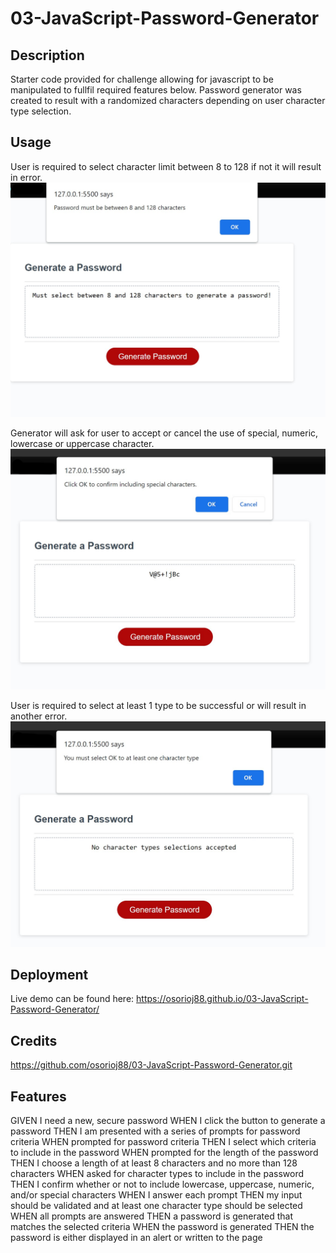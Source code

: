 # 03-JavaScript-Password-Generator

## Description

Starter code provided for challenge allowing for javascript to be manipulated to fullfil required features below.
Password generator was created to result with a randomized characters depending on user character type selection. 

## Usage

User is required to select character limit between 8 to 128 if not it will result in error.
![image](https://github.com/osorioj88/03-JavaScript-Password-Generator/blob/main/Images/error1.jpg?raw=true)

Generator will ask for user to accept or cancel the use of special, numeric, lowercase or uppercase character. 
![image](https://github.com/osorioj88/03-JavaScript-Password-Generator/blob/main/Images/type%20selection.jpg?raw=true)

User is required to select at least 1 type to be successful or will result in another error.
![image](https://github.com/osorioj88/03-JavaScript-Password-Generator/blob/main/Images/error%202.jpg?raw=true)


## Deployment

Live demo can be found here:
https://osorioj88.github.io/03-JavaScript-Password-Generator/

## Credits

https://github.com/osorioj88/03-JavaScript-Password-Generator.git

## Features

GIVEN I need a new, secure password
WHEN I click the button to generate a password
THEN I am presented with a series of prompts for password criteria
WHEN prompted for password criteria
THEN I select which criteria to include in the password
WHEN prompted for the length of the password
THEN I choose a length of at least 8 characters and no more than 128 characters
WHEN asked for character types to include in the password
THEN I confirm whether or not to include lowercase, uppercase, numeric, and/or special characters
WHEN I answer each prompt
THEN my input should be validated and at least one character type should be selected
WHEN all prompts are answered
THEN a password is generated that matches the selected criteria
WHEN the password is generated
THEN the password is either displayed in an alert or written to the page

